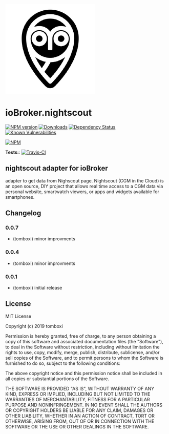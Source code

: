 ![Logo](admin/nightscout.png)

# ioBroker.nightscout

[![NPM version](http://img.shields.io/npm/v/iobroker.nightscout.svg)](https://www.npmjs.com/package/iobroker.nightscout)
[![Downloads](https://img.shields.io/npm/dm/iobroker.nightscout.svg)](https://www.npmjs.com/package/iobroker.nightscout)
[![Dependency Status](https://img.shields.io/david/TA2k/iobroker.nightscout.svg)](https://david-dm.org/TA2k/iobroker.nightscout)
[![Known Vulnerabilities](https://snyk.io/test/github/TA2k/ioBroker.nightscout/badge.svg)](https://snyk.io/test/github/TA2k/ioBroker.nightscout)

[![NPM](https://nodei.co/npm/iobroker.nightscout.png?downloads=true)](https://nodei.co/npm/iobroker.nightscout/)

**Tests:**: [![Travis-CI](http://img.shields.io/travis/TA2k/ioBroker.nightscout/master.svg)](https://travis-ci.org/TA2k/ioBroker.nightscout)

## nightscout adapter for ioBroker

adapter to get data from Nighscout page. Nightscout (CGM in the Cloud) is an open source, DIY project that allows real time access to a CGM data via personal website, smartwatch viewers, or apps and widgets available for smartphones.

## Changelog

### 0.0.7

-   (tomboxi) minor improvments

### 0.0.4

-   (tomboxi) minor improvments

### 0.0.1

-   (tomboxi) initial release

## License

MIT License

Copyright (c) 2019 tomboxi

Permission is hereby granted, free of charge, to any person obtaining a copy
of this software and associated documentation files (the "Software"), to deal
in the Software without restriction, including without limitation the rights
to use, copy, modify, merge, publish, distribute, sublicense, and/or sell
copies of the Software, and to permit persons to whom the Software is
furnished to do so, subject to the following conditions:

The above copyright notice and this permission notice shall be included in all
copies or substantial portions of the Software.

THE SOFTWARE IS PROVIDED "AS IS", WITHOUT WARRANTY OF ANY KIND, EXPRESS OR
IMPLIED, INCLUDING BUT NOT LIMITED TO THE WARRANTIES OF MERCHANTABILITY,
FITNESS FOR A PARTICULAR PURPOSE AND NONINFRINGEMENT. IN NO EVENT SHALL THE
AUTHORS OR COPYRIGHT HOLDERS BE LIABLE FOR ANY CLAIM, DAMAGES OR OTHER
LIABILITY, WHETHER IN AN ACTION OF CONTRACT, TORT OR OTHERWISE, ARISING FROM,
OUT OF OR IN CONNECTION WITH THE SOFTWARE OR THE USE OR OTHER DEALINGS IN THE
SOFTWARE.
